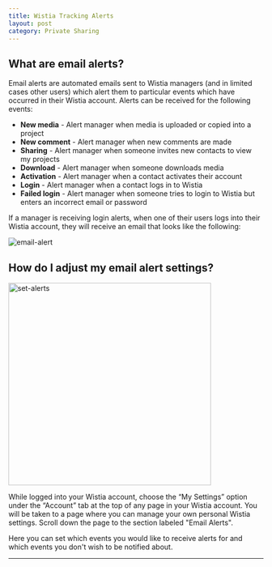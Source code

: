 ```yaml
---
title: Wistia Tracking Alerts
layout: post
category: Private Sharing
---
```


## What are email alerts? ##

Email alerts are automated emails sent to Wistia managers (and in limited cases other users) which alert them to particular events which have occurred in their Wistia account.  Alerts can be received for the following events:

*  **New media** - Alert manager when media is uploaded or copied into a project
*  **New comment** - Alert manager when new comments are made
*  **Sharing** - Alert manager when someone invites new contacts to view my projects
*  **Download** - Alert manager when someone downloads media
*  **Activation** - Alert manager when a contact activates their account
*  **Login** - Alert manager when a contact logs in to Wistia
*  **Failed login** - Alert manager when someone tries to login to Wistia but enters an incorrect email or password

If a manager is receiving login alerts, when one of their users logs into their Wistia account, they will receive an email that looks like the following:

<div class="post_image center"><img src="http://embed.wistia.com/deliveries/c22979b067d1d27a52f6ec7877dfaa2eca3b2a0f.png" alt="email-alert" /></div>

## How do I adjust my email alert settings?

<div class="post_image float_right"><img src="http://embed.wistia.com/deliveries/78f98c321a07bdf4dba2ec03e3cb7fdc57f4bfeb.png" alt="set-alerts" width="400px" /></div>

While logged into your Wistia account, choose the “My Settings” option under the “Account” tab at the top of any page in your Wistia account. You will be taken to a page where you can manage your own personal Wistia settings.  Scroll down the page to the section labeled "Email Alerts".

Here you can set which events you would like to receive alerts for and which events you don't wish to be notified about.

---

